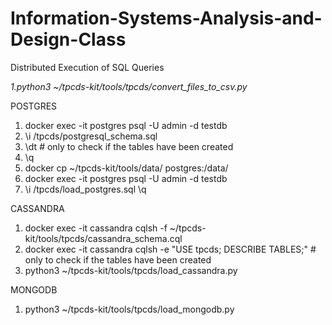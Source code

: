 # Information-Systems-Analysis-and-Design-Class
 Distributed Execution of SQL Queries

*1.python3 ~/tpcds-kit/tools/tpcds/convert_files_to_csv.py*

POSTGRES
1. docker exec -it postgres psql -U admin -d testdb
2. \i /tpcds/postgresql_schema.sql
3. \dt # only to check if the tables have been created
4. \q
5. docker cp ~/tpcds-kit/tools/data/ postgres:/data/
6. docker exec -it postgres psql -U admin -d testdb
7. \i /tpcds/load_postgres.sql
\q

CASSANDRA
1. docker exec -it cassandra cqlsh -f ~/tpcds-kit/tools/tpcds/cassandra_schema.cql
2. docker exec -it cassandra cqlsh -e "USE tpcds; DESCRIBE TABLES;" # only to check if the tables have been created
3. python3 ~/tpcds-kit/tools/tpcds/load_cassandra.py

MONGODB
1. python3 ~/tpcds-kit/tools/tpcds/load_mongodb.py

